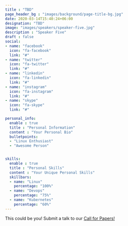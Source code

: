 ```yaml
---
title : "TBD"
page_header_bg : "images/background/page-title-bg.jpg"
date: 2020-03-14T15:40:24+06:00
designation: "TBD"
image: "images/speakers/speaker-five.jpg"
description : "Speaker Five"
draft : false
social:
- name: "facebook"
  icon: "fa-facebook"
  link: "#"
- name: "twitter"
  icon: "fa-twitter"
  link: "#"
- name: "linkedin"
  icon: "fa-linkedin"
  link: "#"
- name: "instagram"
  icon: "fa-instagram"
  link: "#"
- name: "skype"
  icon: "fa-skype"
  link: "#"

personal_info:
  enable : true
  title : "Personal Information"
  content : "Your Personal Bio"
  bulletpoints:
  - "Linux Enthusiast"
  - "Awesome Person"


skills:
  enable : true
  title : "Personal Skills"
  content : "Your Unique Personal Skills"
  skillbars:
  - name: "Linux"
    percentage: "100%"
  - name: "Devops"
    percentage: "75%"
  - name: "Kubernetes"
    percentage: "60%"
---
```

This could be you! Submit a talk to our [Call for Papers!](https://www.papercall.io/txlf2024)